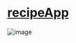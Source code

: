 # [recipeApp](https://gregarious-gelato-39cf0d.netlify.app/)

![image](https://user-images.githubusercontent.com/78646102/221212609-70d87de9-0a25-41ef-a027-2d97a80d05cf.png)
